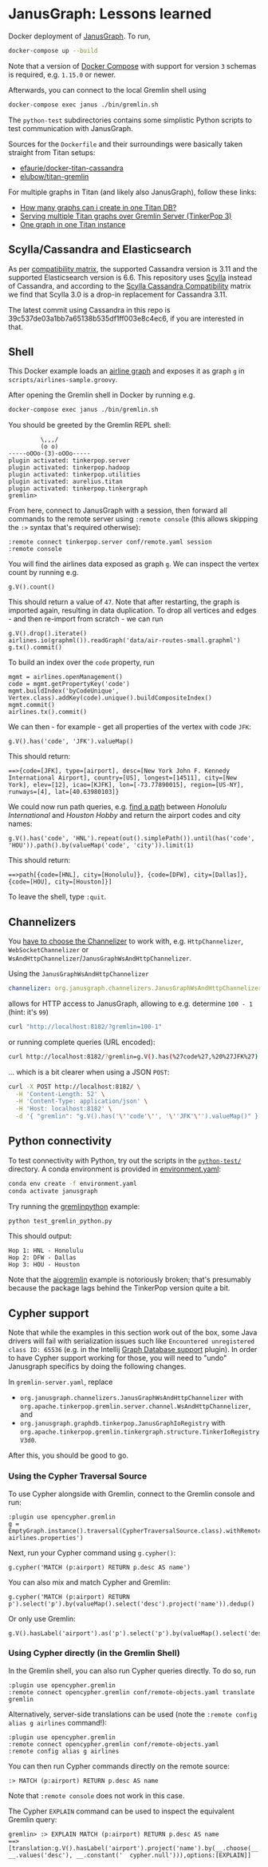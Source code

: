 # JanusGraph: Lessons learned

Docker deployment of [JanusGraph](http://janusgraph.org/). To run,

```bash
docker-compose up --build
```

Note that a version of [Docker Compose](https://github.com/docker/compose) with support for version `3` schemas is required, e.g. `1.15.0` or newer.

Afterwards, you can connect to the local Gremlin shell using

```bash
docker-compose exec janus ./bin/gremlin.sh
```

The `python-test` subdirectories contains some simplistic Python scripts to test communication with JanusGraph.

Sources for the `Dockerfile` and their surroundings were basically taken straight from Titan setups:

* [efaurie/docker-titan-cassandra](https://github.com/efaurie/docker-titan-cassandra)
* [elubow/titan-gremlin](https://github.com/elubow/titan-gremlin)

For multiple graphs in Titan (and likely also JanusGraph), follow these links:

* [How many graphs can i create in one Titan DB?](https://stackoverflow.com/a/40545537/195651)
* [Serving multiple Titan graphs over Gremlin Server (TinkerPop 3)](https://medium.com/@jbmusso/serving-multiple-titan-graphs-over-gremlin-server-tinkerpop-3-d3c971d07964)
* [One graph in one Titan instance](https://jaceklaskowski.gitbooks.io/titan-scala/content/one_graph_in_one_titan_instance.html)

## Scylla/Cassandra and Elasticsearch

As per [compatibility matrix](https://docs.janusgraph.org/changelog/#version-compatibility-matrix), the supported Cassandra version is 3.11 and the supported Elasticsearch version is 6.6.
This repository uses [Scylla](http://www.scylladb.com/) instead of Cassandra, and according to the [Scylla Cassandra Compatibility](http://docs.scylladb.com/cassandra-compatibility/) matrix we find that Scylla 3.0 is a drop-in replacement for Cassandra 3.11.

The latest commit using Cassandra in this repo is 39c537de03a1bb7a65138b535df1ff003e8c4ec6, if you are interested in that.

## Shell

This Docker example loads an [airline graph](janusgraph/data/air-routes-small.graphml) and
exposes it as graph `g` in `scripts/airlines-sample.groovy`.

After opening the Gremlin shell in Docker by running e.g.

```bash
docker-compose exec janus ./bin/gremlin.sh
```

You should be greeted by the Gremlin REPL shell:

```
         \,,,/
         (o o)
-----oOOo-(3)-oOOo-----
plugin activated: tinkerpop.server
plugin activated: tinkerpop.hadoop
plugin activated: tinkerpop.utilities
plugin activated: aurelius.titan
plugin activated: tinkerpop.tinkergraph
gremlin>
```

From here, connect to JanusGraph with a session, then forward all commands
to the remote server using `:remote console` (this allows skipping the `:>` syntax that's
required otherwise):

```
:remote connect tinkerpop.server conf/remote.yaml session
:remote console
```

You will find the airlines data exposed as graph `g`. We can inspect the vertex count by running e.g.

```
g.V().count()
```

This should return a value of `47`. Note that after restarting, the graph is imported again, resulting in
data duplication. To drop all vertices and edges - and then re-import from scratch - we can run

```
g.V().drop().iterate()
airlines.io(graphml()).readGraph('data/air-routes-small.graphml')
g.tx().commit()
```

To build an index over the `code` property, run

```
mgmt = airlines.openManagement()
code = mgmt.getPropertyKey('code')
mgmt.buildIndex('byCodeUnique', Vertex.class).addKey(code).unique().buildCompositeIndex()
mgmt.commit()
airlines.tx().commit()
```

We can then - for example - get all properties of the vertex with code `JFK`:

```
g.V().has('code', 'JFK').valueMap()
```

This should return:

```
==>{code=[JFK], type=[airport], desc=[New York John F. Kennedy International Airport], country=[US], longest=[14511], city=[New York], elev=[12], icao=[KJFK], lon=[-73.77890015], region=[US-NY], runways=[4], lat=[40.63980103]}
```

We could now run path queries, e.g. [find a path](http://tinkerpop.apache.org/docs/3.0.0-incubating/#simplepath-step)
between _Honolulu International_ and _Houston Hobby_ and return the airport codes and city names:

```
g.V().has('code', 'HNL').repeat(out().simplePath()).until(has('code', 'HOU')).path().by(valueMap('code', 'city')).limit(1)
```

This should return:

```
==>path[{code=[HNL], city=[Honolulu]}, {code=[DFW], city=[Dallas]}, {code=[HOU], city=[Houston]}]
```

To leave the shell, type `:quit`.

## Channelizers

You [have to choose the Channelizer](https://docs.janusgraph.org/basics/server/#janusgraph-server-as-both-a-websocket-and-http-endpoint) to work with, e.g. `HttpChannelizer`, `WebSocketChannelizer` or `WsAndHttpChannelizer`/`JanusGraphWsAndHttpChannelizer`.

Using the `JanusGraphWsAndHttpChannelizer`

```yaml
channelizer: org.janusgraph.channelizers.JanusGraphWsAndHttpChannelizer
```

allows for HTTP access to JanusGraph, allowing to e.g. determine `100 - 1` (hint: it's `99`)

```bash
curl "http://localhost:8182/?gremlin=100-1"
```

or running complete queries (URL encoded):

```bash
curl http://localhost:8182/?gremlin=g.V().has(%27code%27,%20%27JFK%27).valueMap()
```

... which is a bit clearer when using a JSON `POST`:

```bash
curl -X POST http://localhost:8182/ \
  -H 'Content-Length: 52' \
  -H 'Content-Type: application/json' \
  -H 'Host: localhost:8182' \
  -d '{ "gremlin": "g.V().has('\''code'\'', '\''JFK'\'').valueMap()" }'
```

## Python connectivity

To test connectivity with Python, try out the scripts in the [`python-test/`](python-test/) directory.
A conda environment is provided in [environment.yaml](python-test/environment.yaml):

```bash
conda env create -f environment.yaml
conda activate janusgraph
```

Try running the [gremlinpython](https://pypi.org/project/gremlinpython/) example:

```bash
python test_gremlin_python.py
```

This should output:

```
Hop 1: HNL - Honolulu
Hop 2: DFW - Dallas
Hop 3: HOU - Houston
```

Note that the [aiogremlin](https://aiogremlin.readthedocs.io/en/latest/) example is notoriously
broken; that's presumably because the package lags behind the TinkerPop version quite a bit.

## Cypher support

Note that while the examples in this section work out of the box, some Java drivers will fail with
serialization issues such like `Encountered unregistered class ID: 65536` (e.g. in the Intellij [Graph Database support](https://plugins.jetbrains.com/plugin/8087-graph-database-support) plugin).
In order to have Cypher support working for those, you will need to "undo" Janusgraph specifics by doing the following changes.

In `gremlin-server.yaml`, replace

- `org.janusgraph.channelizers.JanusGraphWsAndHttpChannelizer` with `org.apache.tinkerpop.gremlin.server.channel.WsAndHttpChannelizer`, and
- `org.janusgraph.graphdb.tinkerpop.JanusGraphIoRegistry` with `org.apache.tinkerpop.gremlin.tinkergraph.structure.TinkerIoRegistryV3d0`.

After this, you should be good to go.

### Using the Cypher Traversal Source

To use Cypher alongside with Gremlin, connect to the Gremlin console and run:

```
:plugin use opencypher.gremlin
g = EmptyGraph.instance().traversal(CypherTraversalSource.class).withRemote('conf/remote-airlines.properties')
```

Next, run your Cypher command using `g.cypher()`:

```
g.cypher('MATCH (p:airport) RETURN p.desc AS name')
```

You can also mix and match Cypher and Gremlin:

```
g.cypher('MATCH (p:airport) RETURN p').select('p').by(valueMap().select('desc').project('name')).dedup()
```

Or only use Gremlin:

```
g.V().hasLabel('airport').as('p').select('p').by(valueMap().select('desc').project('name')).dedup()
```

### Using Cypher directly (in the Gremlin Shell)

In the Gremlin shell, you can also run Cypher queries directly. To do so, run

```
:plugin use opencypher.gremlin
:remote connect opencypher.gremlin conf/remote-objects.yaml translate gremlin
```

Alternatively, server-side translations can be used (note the `:remote config alias g airlines` command!):

```
:plugin use opencypher.gremlin
:remote connect opencypher.gremlin conf/remote-objects.yaml
:remote config alias g airlines
```

You can then run Cypher commands directly on the remote source:

```
:> MATCH (p:airport) RETURN p.desc AS name
```

Note that `:remote console` does not work in this case.

The Cypher `EXPLAIN` command can be used to inspect the equivalent Gremlin query:

```
gremlin> :> EXPLAIN MATCH (p:airport) RETURN p.desc AS name
==>[translation:g.V().hasLabel('airport').project('name').by(__.choose(__.values('desc'), __.values('desc'), __.constant('  cypher.null'))),options:[EXPLAIN]]
```